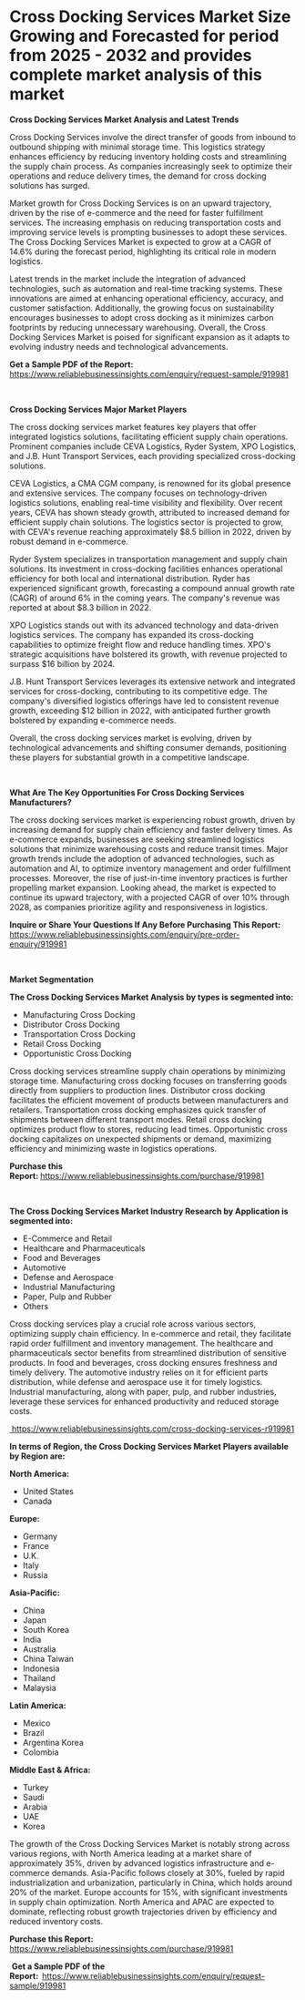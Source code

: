 <p><h1>Cross Docking Services Market Size Growing and Forecasted for period from 2025 - 2032 and provides complete market analysis of this market</h1></p><p><strong>Cross Docking Services Market Analysis and Latest Trends</strong></p>
<p><p>Cross Docking Services involve the direct transfer of goods from inbound to outbound shipping with minimal storage time. This logistics strategy enhances efficiency by reducing inventory holding costs and streamlining the supply chain process. As companies increasingly seek to optimize their operations and reduce delivery times, the demand for cross docking solutions has surged.</p><p>Market growth for Cross Docking Services is on an upward trajectory, driven by the rise of e-commerce and the need for faster fulfillment services. The increasing emphasis on reducing transportation costs and improving service levels is prompting businesses to adopt these services. The Cross Docking Services Market is expected to grow at a CAGR of 14.6% during the forecast period, highlighting its critical role in modern logistics.</p><p>Latest trends in the market include the integration of advanced technologies, such as automation and real-time tracking systems. These innovations are aimed at enhancing operational efficiency, accuracy, and customer satisfaction. Additionally, the growing focus on sustainability encourages businesses to adopt cross docking as it minimizes carbon footprints by reducing unnecessary warehousing. Overall, the Cross Docking Services Market is poised for significant expansion as it adapts to evolving industry needs and technological advancements.</p></p>
<p><strong>Get a Sample PDF of the Report:&nbsp;</strong> <a href="https://www.reliablebusinessinsights.com/enquiry/request-sample/919981?utm_campaign=3344&utm_medium=2&utm_source=Github&utm_content=ia&utm_term=18042025&utm_id=cross-docking-services">https://www.reliablebusinessinsights.com/enquiry/request-sample/919981</a></p>
<p>&nbsp;</p>
<p><strong>Cross Docking Services Major Market Players</strong></p>
<p><p>The cross docking services market features key players that offer integrated logistics solutions, facilitating efficient supply chain operations. Prominent companies include CEVA Logistics, Ryder System, XPO Logistics, and J.B. Hunt Transport Services, each providing specialized cross-docking solutions.</p><p>CEVA Logistics, a CMA CGM company, is renowned for its global presence and extensive services. The company focuses on technology-driven logistics solutions, enabling real-time visibility and flexibility. Over recent years, CEVA has shown steady growth, attributed to increased demand for efficient supply chain solutions. The logistics sector is projected to grow, with CEVA's revenue reaching approximately $8.5 billion in 2022, driven by robust demand in e-commerce.</p><p>Ryder System specializes in transportation management and supply chain solutions. Its investment in cross-docking facilities enhances operational efficiency for both local and international distribution. Ryder has experienced significant growth, forecasting a compound annual growth rate (CAGR) of around 6% in the coming years. The company's revenue was reported at about $8.3 billion in 2022.</p><p>XPO Logistics stands out with its advanced technology and data-driven logistics services. The company has expanded its cross-docking capabilities to optimize freight flow and reduce handling times. XPO's strategic acquisitions have bolstered its growth, with revenue projected to surpass $16 billion by 2024.</p><p>J.B. Hunt Transport Services leverages its extensive network and integrated services for cross-docking, contributing to its competitive edge. The company's diversified logistics offerings have led to consistent revenue growth, exceeding $12 billion in 2022, with anticipated further growth bolstered by expanding e-commerce needs.</p><p>Overall, the cross docking services market is evolving, driven by technological advancements and shifting consumer demands, positioning these players for substantial growth in a competitive landscape.</p></p>
<p>&nbsp;</p>
<p><strong>What Are The Key Opportunities For Cross Docking Services Manufacturers?</strong></p>
<p><p>The cross docking services market is experiencing robust growth, driven by increasing demand for supply chain efficiency and faster delivery times. As e-commerce expands, businesses are seeking streamlined logistics solutions that minimize warehousing costs and reduce transit times. Major growth trends include the adoption of advanced technologies, such as automation and AI, to optimize inventory management and order fulfillment processes. Moreover, the rise of just-in-time inventory practices is further propelling market expansion. Looking ahead, the market is expected to continue its upward trajectory, with a projected CAGR of over 10% through 2028, as companies prioritize agility and responsiveness in logistics.</p></p>
<p><strong>Inquire or Share Your Questions If Any Before Purchasing This Report:</strong> <a href="https://www.reliablebusinessinsights.com/enquiry/pre-order-enquiry/919981?utm_campaign=3344&utm_medium=2&utm_source=Github&utm_content=ia&utm_term=18042025&utm_id=cross-docking-services">https://www.reliablebusinessinsights.com/enquiry/pre-order-enquiry/919981</a></p>
<p>&nbsp;</p>
<p><strong>Market Segmentation</strong></p>
<p><strong>The Cross Docking Services Market Analysis by types is segmented into:</strong></p>
<p><ul><li>Manufacturing Cross Docking</li><li>Distributor Cross Docking</li><li>Transportation Cross Docking</li><li>Retail Cross Docking</li><li>Opportunistic Cross Docking</li></ul></p>
<p><p>Cross docking services streamline supply chain operations by minimizing storage time. Manufacturing cross docking focuses on transferring goods directly from suppliers to production lines. Distributor cross docking facilitates the efficient movement of products between manufacturers and retailers. Transportation cross docking emphasizes quick transfer of shipments between different transport modes. Retail cross docking optimizes product flow to stores, reducing lead times. Opportunistic cross docking capitalizes on unexpected shipments or demand, maximizing efficiency and minimizing waste in logistics operations.</p></p>
<p><strong>Purchase this Report:&nbsp;</strong><a href="https://www.reliablebusinessinsights.com/purchase/919981?utm_campaign=3344&utm_medium=2&utm_source=Github&utm_content=ia&utm_term=18042025&utm_id=cross-docking-services">https://www.reliablebusinessinsights.com/purchase/919981</a></p>
<p>&nbsp;</p>
<p><strong>The Cross Docking Services Market Industry Research by Application is segmented into:</strong></p>
<p><ul><li>E-Commerce and Retail</li><li>Healthcare and Pharmaceuticals</li><li>Food and Beverages</li><li>Automotive</li><li>Defense and Aerospace</li><li>Industrial Manufacturing</li><li>Paper, Pulp and Rubber</li><li>Others</li></ul></p>
<p><p>Cross docking services play a crucial role across various sectors, optimizing supply chain efficiency. In e-commerce and retail, they facilitate rapid order fulfillment and inventory management. The healthcare and pharmaceuticals sector benefits from streamlined distribution of sensitive products. In food and beverages, cross docking ensures freshness and timely delivery. The automotive industry relies on it for efficient parts distribution, while defense and aerospace use it for timely logistics. Industrial manufacturing, along with paper, pulp, and rubber industries, leverage these services for enhanced productivity and reduced storage costs.</p></p>
<p><a href="https://www.reliablebusinessinsights.com/cross-docking-services-r919981?utm_campaign=3344&utm_medium=2&utm_source=Github&utm_content=ia&utm_term=18042025&utm_id=cross-docking-services">&nbsp;https://www.reliablebusinessinsights.com/cross-docking-services-r919981</a></p>
<p><strong>In terms of Region, the Cross Docking Services Market Players available by Region are:</strong></p>
<p>
    <p> <strong> North America: </strong>
        <ul>
            <li>United States</li>
            <li>Canada</li>
        </ul>
        </p> 
    <p> <strong> Europe: </strong>
        <ul>
            <li>Germany</li>
            <li>France</li>
            <li>U.K.</li>
            <li>Italy</li>
            <li>Russia</li>
        </ul>
        </p> 
    <p> <strong> Asia-Pacific: </strong>
        <ul>
            <li>China</li>
            <li>Japan</li>
            <li>South Korea</li>
            <li>India</li>
            <li>Australia</li>
            <li>China Taiwan</li>
            <li>Indonesia</li>
            <li>Thailand</li>
            <li>Malaysia</li>
        </ul>
        </p> 
    <p> <strong> Latin America: </strong>
        <ul>
            <li>Mexico</li>
            <li>Brazil</li>
            <li>Argentina Korea</li>
            <li>Colombia</li>
        </ul>
        </p> 
    <p> <strong> Middle East & Africa: </strong>
        <ul>
            <li>Turkey</li>
            <li>Saudi</li>
            <li>Arabia</li>
            <li>UAE</li>
            <li>Korea</li>
        </ul>
    </p>
    </p>
<p><p>The growth of the Cross Docking Services Market is notably strong across various regions, with North America leading at a market share of approximately 35%, driven by advanced logistics infrastructure and e-commerce demands. Asia-Pacific follows closely at 30%, fueled by rapid industrialization and urbanization, particularly in China, which holds around 20% of the market. Europe accounts for 15%, with significant investments in supply chain optimization. North America and APAC are expected to dominate, reflecting robust growth trajectories driven by efficiency and reduced inventory costs.</p></p>
<p><strong>Purchase this Report: </strong><a href="https://www.reliablebusinessinsights.com/purchase/919981?utm_campaign=3344&utm_medium=2&utm_source=Github&utm_content=ia&utm_term=18042025&utm_id=cross-docking-services">https://www.reliablebusinessinsights.com/purchase/919981</a></p>
<p>&nbsp;<strong>Get a Sample PDF of the Report:&nbsp;&nbsp;</strong><a href="https://www.reliablebusinessinsights.com/enquiry/request-sample/919981?utm_campaign=3344&utm_medium=2&utm_source=Github&utm_content=ia&utm_term=18042025&utm_id=cross-docking-services">https://www.reliablebusinessinsights.com/enquiry/request-sample/919981</a></p>
<p><strong></strong></p>
<p><p></p><p></p><p></p></p>